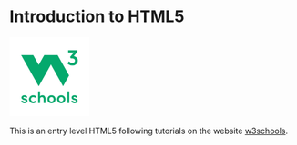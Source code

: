 # Introduction to HTML5 

<img src="image/cover.jpeg" width="140"/>


This is an entry level HTML5 following tutorials on the website [w3schools](https://www.w3schools.com).